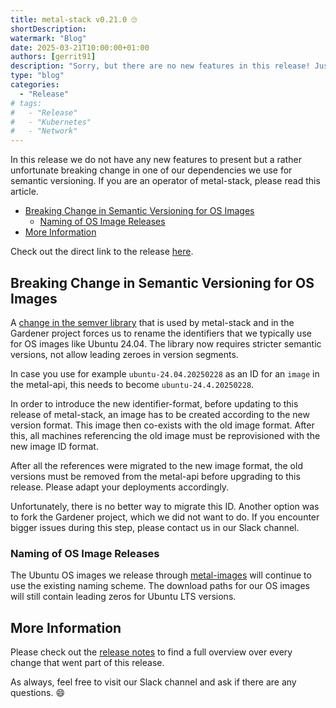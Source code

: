 ```yaml
---
title: metal-stack v0.21.0 🙄
shortDescription:
watermark: "Blog"
date: 2025-03-21T10:00:00+01:00
authors: [gerrit91]
description: "Sorry, but there are no new features in this release! Just a breaking change that operators need to be aware of."
type: "blog"
categories:
  - "Release"
# tags:
#   - "Release"
#   - "Kubernetes"
#   - "Network"
---
```


In this release we do not have any new features to present but a rather unfortunate breaking change in one of our dependencies we use for semantic versioning. If you are an operator of metal-stack, please read this article.

<!-- truncate -->

- [Breaking Change in Semantic Versioning for OS Images](#breaking-change-in-semantic-versioning-for-os-images)
  - [Naming of OS Image Releases](#naming-of-os-image-releases)
- [More Information](#more-information)

Check out the direct link to the release [here](https://github.com/metal-stack/releases/releases/tag/v0.21.0).

## Breaking Change in Semantic Versioning for OS Images

A [change in the semver library](https://github.com/Masterminds/semver/issues/258) that is used by metal-stack and in the Gardener project forces us to rename the identifiers that we typically use for OS images like Ubuntu 24.04. The library now requires stricter semantic versions, not allow leading zeroes in version segments.

In case you use for example `ubuntu-24.04.20250228` as an ID for an `image` in the metal-api, this needs to become `ubuntu-24.4.20250228`.

In order to introduce the new identifier-format, before updating to this release of metal-stack, an image has to be created according to the new version format. This image then co-exists with the old image format. After this, all machines referencing the old image must be reprovisioned with the new image ID format.

After all the references were migrated to the new image format, the old versions must be removed from the metal-api before upgrading to this release. Please adapt your deployments accordingly.

Unfortunately, there is no better way to migrate this ID. Another option was to fork the Gardener project, which we did not want to do. If you encounter bigger issues during this step, please contact us in our Slack channel.

### Naming of OS Image Releases

The Ubuntu OS images we release through [metal-images](https://github.com/metal-stack/metal-images) will continue to use the existing naming scheme. The download paths for our OS images will still contain leading zeros for Ubuntu LTS versions.

## More Information

Please check out the [release notes](https://github.com/metal-stack/releases/releases/tag/v0.21.0) to find a full overview over every change that went part of this release.

As always, feel free to visit our Slack channel and ask if there are any questions. 😄
